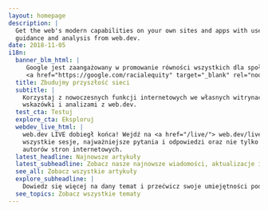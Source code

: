 ```yaml
---
layout: homepage
description: |
  Get the web's modern capabilities on your own sites and apps with useful
  guidance and analysis from web.dev.
date: 2018-11-05
i18n:
  banner_blm_html: |
     Google jest zaangażowany w promowanie równości wszystkich dla społeczności.
     <a href="https://google.com/racialequity" target="_blank" rel="noopener"> Więcej </a>.
  title: Zbudujmy przyszłość sieci
  subtitle: |
    Korzystaj z nowoczesnych funkcji internetowych we własnych witrynach i aplikacjach z przydatnymi
    wskazówki i analizami z web.dev.
  test_cta: Testuj
  explore_cta: Eksploruj
  webdev_live_html: |
    web.dev LIVE dobiegł końca! Wejdź na <a href="/live/"> web.dev/live </a>, aby obejrzeć
    wszystkie sesje, najważniejsze pytania i odpowiedzi oraz nie tylko z naszego trzydniowego wydarzenia cyfrowego dla
    autorów stron internetowych.
  latest_headline: Najnowsze artykuły
  latest_subheadline: Zobacz nasze najnowsze wiadomości, aktualizacje i historie dla   programistów.
  see_all: Zobacz wszystkie artykuły
  explore_subheadline: |
    Dowiedz się więcej na dany temat i przećwicz swoje umiejętności podczas ćwiczeń praktycznych w codelabach.
  see_topics: Zobacz wszystkie tematy
---
```

